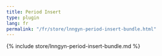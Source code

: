 ```yaml
---
title: Period Insert
type: plugin
lang: fr
permalink: "/fr/store/lnngyn-period-insert-bundle.html"
---
```


{% include store/lnngyn-period-insert-bundle.md %}
